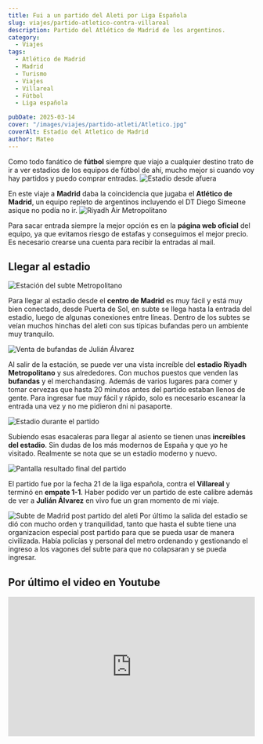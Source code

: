 ```yaml
---
title: Fui a un partido del Aleti por Liga Española
slug: viajes/partido-atletico-contra-villareal
description: Partido del Atlético de Madrid de los argentinos.
category:
  - Viajes
tags:
  - Atlético de Madrid
  - Madrid 
  - Turismo
  - Viajes
  - Villareal
  - Fútbol
  - Liga española

pubDate: 2025-03-14
cover: "/images/viajes/partido-atleti/Atletico.jpg"
coverAlt: Estadio del Atletico de Madrid
author: Mateo 
---
```


Como todo fanático de **fútbol** siempre que viajo a cualquier destino trato de ir a ver estadios de los equipos de fútbol de ahí, mucho mejor si cuando voy hay partidos y puedo comprar entradas.
<img src="/images/viajes/partido-atleti/Atletico ext2.jpg" alt="Estadio desde afuera"> 

En este viaje a **Madrid** daba la coincidencia que jugaba el **Atlético de Madrid**, un equipo repleto de argentinos incluyendo el DT Diego Simeone asique no podía no ir.
<img src="/images/viajes/partido-atleti/Atletico ext.jpg" alt="Riyadh Air Metropolitano"> 

Para sacar entrada siempre la mejor opción es en la **página web oficial** del equipo, ya que evitamos riesgo de estafas y conseguimos el mejor precio. Es necesario crearse una cuenta para recibir la entradas al mail.


## Llegar al estadio
<img src="/images/viajes/partido-atleti/estacion-meropolitano.jpg" alt="Estación del subte Metropolitano"> 

Para llegar al estadio desde el **centro de Madrid** es muy fácil y está muy bien conectado, desde Puerta de Sol, en subte se llega hasta la entrada del estadio, luego de algunas conexiones entre líneas.
Dentro de los subtes se veían muchos hinchas del aleti con sus típicas bufandas pero un ambiente muy tranquilo.

<img src="/images/viajes/partido-atleti/bufandas.jpg" alt="Venta de bufandas de Julián Álvarez"> 

Al salir de la estación, se puede ver una vista increíble del **estadio Riyadh Metropolitano** y sus alrededores. Con muchos puestos que venden las **bufandas** y el merchandasing. Además de varios lugares para comer y tomar cervezas que hasta 20 minutos antes del partido estaban llenos de gente.
Para ingresar fue muy fácil y rápido, solo es necesario escanear la entrada una vez y no me pidieron dni ni pasaporte.

<img src="/images/viajes/partido-atleti/estadio-gente.jpg" alt="Estadio durante el partido"> 

Subiendo esas esacaleras para llegar al asiento se tienen unas **increíbles del estadio**. Sin dudas de los más modernos de España y que yo he visitado.
Realmente se nota que se un estadio moderno y nuevo.

<img src="/images/viajes/partido-atleti/resultado-final.jpg" alt="Pantalla resultado final del partido"> 

El partido fue por la fecha 21 de la liga española, contra el **Villareal** y terminó en **empate 1-1**. Haber podido ver un partido de este calibre además de ver a **Julián Álvarez** en vivo fue un gran momento de mi viaje.

<img src="/images/viajes/partido-atleti/subte-post-partido.jpg" alt="Subte de Madrid post partido del aleti"> 
Por último la salida del estadio se dió con mucho orden y tranquilidad, tanto que hasta el subte tiene una organizacion especial post partido para que se pueda usar de manera civilizada. Había policías y personal del metro ordenando y gestionando el ingreso a los vagones del subte para que no colapsaran y se pueda ingresar.

## Por último el video en Youtube
<div style="position: relative; padding-bottom: 56.25%; height: 0; overflow: hidden; max-width: 100%;">
  <iframe src="https://www.youtube.com/embed/iEEr10RKoBE" title="PARTIDO ATLÉTICO DE MADRID CONTRA VILLAREAL POR LIGA ESPAÑOLA" frameborder="0" allow="accelerometer; autoplay; clipboard-write; encrypted-media; gyroscope; picture-in-picture; web-share" referrerpolicy="strict-origin-when-cross-origin" allowfullscreen style="position: absolute; top: 0; left: 0; width: 100%; height: 100%;"></iframe>
</div>
